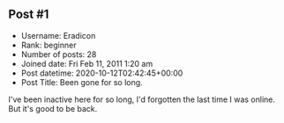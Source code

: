 ## Post #1
- Username: Eradicon
- Rank: beginner
- Number of posts: 28
- Joined date: Fri Feb 11, 2011 1:20 am
- Post datetime: 2020-10-12T02:42:45+00:00
- Post Title: Been gone for so long.

I've been inactive here for so long, I'd forgotten the last time I was online. But it's good to be back.
